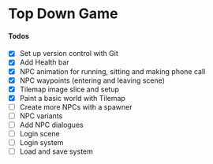 # Top Down Game

#### Todos

- [x] Set up version control with Git
- [x] Add Health bar
- [x] NPC animation for running, sitting and making phone call
- [x] NPC waypoints (entering and leaving scene)
- [x] Tilemap image slice and setup
- [x] Paint a basic world with Tilemap
- [ ] Create more NPCs with a spawner
- [ ] NPC variants
- [ ] Add NPC dialogues
- [ ] Login scene
- [ ] Login system
- [ ] Load and save system
